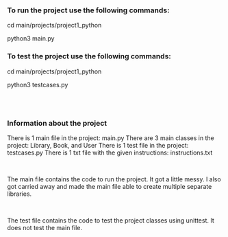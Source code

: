 ### To run the project use the following commands:
cd main/projects/project1_python

python3 main.py

### To test the project use the following commands:
cd main/projects/project1_python

python3 testcases.py

<br>
<br>


### Information about the project

There is 1 main file in the project: main.py
There are 3 main classes in the project: Library, Book, and User
There is 1 test file in the project: testcases.py
There is 1 txt file with the given instructions: instructions.txt

<br>

The main file contains the code to run the project. It got a little messy.
I also got carried away and made the main file able to create multiple separate libraries.

<br>

The test file contains the code to test the project classes using unittest.
It does not test the main file.
